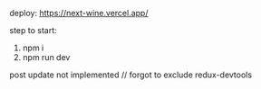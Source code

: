 deploy: https://next-wine.vercel.app/

step to start:

1. npm i
2. npm run dev

post update not implemented
//
forgot to exclude redux-devtools
